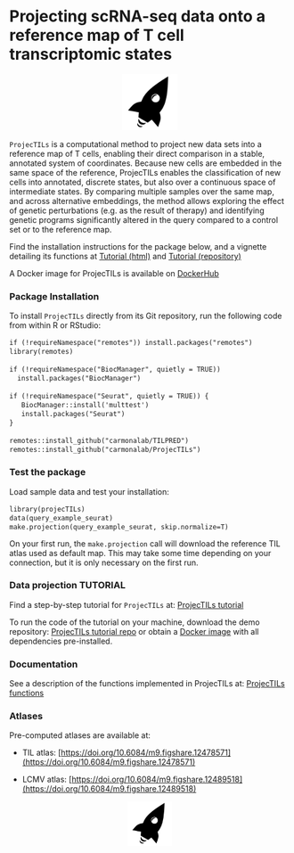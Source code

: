 # Projecting scRNA-seq data onto a reference map of T cell transcriptomic states

<p align="center">
  <img height="100" src="docs/projectils_logo_W_square.png">
</p>

`ProjecTILs` is a computational method to project new data sets into a reference map of T cells, enabling their direct comparison in a stable, annotated system of coordinates. Because new cells are embedded in the same space of the reference, ProjecTILs enables the classification of new cells into annotated, discrete states, but also over a continuous space of intermediate states. By comparing multiple samples over the same map, and across alternative embeddings, the method allows exploring the effect of genetic perturbations (e.g. as the result of therapy) and identifying genetic programs significantly altered in the query compared to a control set or to the reference map.

Find the installation instructions for the package below, and a vignette detailing its functions at [Tutorial (html)](https://carmonalab.github.io/ProjecTILs/tutorial.html) and [Tutorial (repository)](https://gitlab.unil.ch/carmona/ProjecTILs.demo)

A Docker image for ProjecTILs is available on [DockerHub](https://hub.docker.com/repository/docker/mandrea1/projectils_demo)

### Package Installation

To install `ProjecTILs` directly from its Git repository, run the following code from within R or RStudio:
```
if (!requireNamespace("remotes")) install.packages("remotes")
library(remotes)

if (!requireNamespace("BiocManager", quietly = TRUE))
  install.packages("BiocManager")

if (!requireNamespace("Seurat", quietly = TRUE)) {
   BiocManager::install('multtest')
   install.packages("Seurat")
}

remotes::install_github("carmonalab/TILPRED")
remotes::install_github("carmonalab/ProjecTILs")
```

### Test the package

Load sample data and test your installation:
```
library(projecTILs)
data(query_example_seurat)
make.projection(query_example_seurat, skip.normalize=T)
```

On your first run, the `make.projection` call will download the reference TIL atlas used as default map. This may take some time depending on your connection, but it is only necessary on the first run.


### Data projection TUTORIAL

Find a step-by-step tutorial for `ProjecTILs` at: [ProjecTILs tutorial](https://carmonalab.github.io/ProjecTILs/tutorial.html)

To run the code of the tutorial on your machine, download the demo repository: [ProjecTILs tutorial repo](https://gitlab.unil.ch/carmona/ProjecTILs.demo) or obtain a [Docker image](https://hub.docker.com/repository/docker/mandrea1/projectils_demo) with all dependencies pre-installed.

### Documentation

See a description of the functions implemented in ProjecTILs at: [ProjecTILs functions](docs/functions.md)

### Atlases

Pre-computed atlases are available at:

* TIL atlas: [https://doi.org/10.6084/m9.figshare.12478571](https://doi.org/10.6084/m9.figshare.12478571)

* LCMV atlas: [https://doi.org/10.6084/m9.figshare.12489518](https://doi.org/10.6084/m9.figshare.12489518)

<p align="center">
  <img height="80" src="docs/projectils_logo_W_square.png">
</p>


